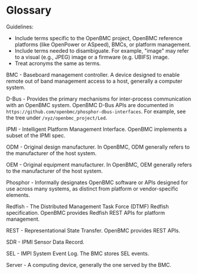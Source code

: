 # Glossary

Guidelines:
 - Include terms specific to the OpenBMC project, OpenBMC reference
   platforms (like OpenPower or ASpeed), BMCs, or platform management.
 - Include terms needed to disambiguate.  For example, "image" may refer to
   a visual (e.g., JPEG) image or a firmware (e.g. UBIFS) image.
 - Treat acronyms the same as terms.

BMC - Baseboard management controller.  A device designed to enable
remote out of band management access to a host, generally a computer
system.

D-Bus - Provides the primary mechanisms for inter-process
communication with an OpenBMC system.  OpenBMC D-Bus APIs are
documented in `https://github.com/openbmc/phosphor-dbus-interfaces`.
For example, see the tree under `/xyz/openbmc_project/Led`.

IPMI - Intelligent Platform Management Interface.  OpenBMC implements
a subset of the IPMI spec.

ODM - Original design manufacturer.  In OpenBMC, ODM generally refers
to the manufacturer of the host system.

OEM - Original equipment manufacturer.  In OpenBMC, OEM generally
refers to the manufacturer of the host system.

Phosphor - Informally designates OpenBMC software or APIs designed for
use across many systems, as distinct from platform or vendor-specific
elements.

Redfish - The Distributed Management Task Force (DTMF) Redfish
specification.  OpenBMC provides Redfish REST APIs for platform
management.

REST - Representational State Transfer.  OpenBMC provides REST APIs.

SDR - IPMI Sensor Data Record.

SEL - IMPI System Event Log.  The BMC stores SEL events.

Server - A computing device, generally the one served by the BMC.
